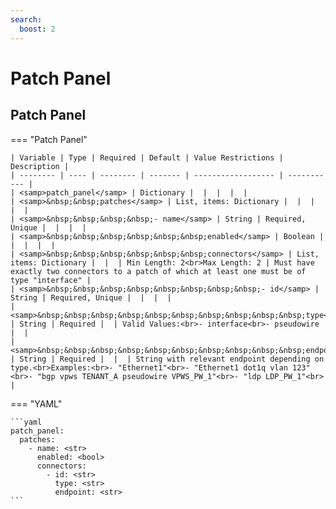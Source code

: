 ```yaml
---
search:
  boost: 2
---
```


# Patch Panel

## Patch Panel

=== "Patch Panel"


    | Variable | Type | Required | Default | Value Restrictions | Description |
    | -------- | ---- | -------- | ------- | ------------------ | ----------- |
    | <samp>patch_panel</samp> | Dictionary |  |  |  |  |
    | <samp>&nbsp;&nbsp;patches</samp> | List, items: Dictionary |  |  |  |  |
    | <samp>&nbsp;&nbsp;&nbsp;&nbsp;- name</samp> | String | Required, Unique |  |  |  |
    | <samp>&nbsp;&nbsp;&nbsp;&nbsp;&nbsp;&nbsp;enabled</samp> | Boolean |  |  |  |  |
    | <samp>&nbsp;&nbsp;&nbsp;&nbsp;&nbsp;&nbsp;connectors</samp> | List, items: Dictionary |  |  | Min Length: 2<br>Max Length: 2 | Must have exactly two connectors to a patch of which at least one must be of type "interface" |
    | <samp>&nbsp;&nbsp;&nbsp;&nbsp;&nbsp;&nbsp;&nbsp;&nbsp;- id</samp> | String | Required, Unique |  |  |  |
    | <samp>&nbsp;&nbsp;&nbsp;&nbsp;&nbsp;&nbsp;&nbsp;&nbsp;&nbsp;&nbsp;type</samp> | String | Required |  | Valid Values:<br>- interface<br>- pseudowire |  |
    | <samp>&nbsp;&nbsp;&nbsp;&nbsp;&nbsp;&nbsp;&nbsp;&nbsp;&nbsp;&nbsp;endpoint</samp> | String | Required |  |  | String with relevant endpoint depending on type.<br>Examples:<br>- "Ethernet1"<br>- "Ethernet1 dot1q vlan 123"<br>- "bgp vpws TENANT_A pseudowire VPWS_PW_1"<br>- "ldp LDP_PW_1"<br> |

=== "YAML"

    ```yaml
    patch_panel:
      patches:
        - name: <str>
          enabled: <bool>
          connectors:
            - id: <str>
              type: <str>
              endpoint: <str>
    ```
